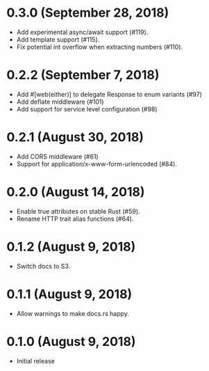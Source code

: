 # 0.3.0 (September 28, 2018)

* Add experimental async/await support (#119).
* Add template support (#115).
* Fix potential int overflow when extracting numbers (#110).

# 0.2.2 (September 7, 2018)

* Add #[web(either)] to delegate Response to enum variants (#97)
* Add deflate middleware (#101)
* Add support for service level configuration (#98)

# 0.2.1 (August 30, 2018)

* Add CORS middleware (#61)
* Support for application/x-www-form-urlencoded (#84).

# 0.2.0 (August 14, 2018)

* Enable true attributes on stable Rust (#59).
* Rename HTTP trait alias functions (#64).

# 0.1.2 (August 9, 2018)

* Switch docs to S3.

# 0.1.1 (August 9, 2018)

* Allow warnings to make docs.rs happy.

# 0.1.0 (August 9, 2018)

* Initial release
